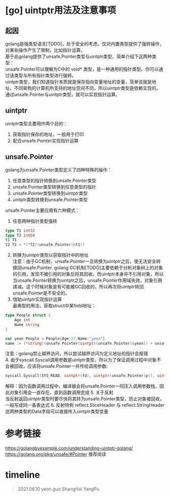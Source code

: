 #  [go] uintptr用法及注意事项
## 起因
golang是强类型语言[TODO]，处于安全的考虑，仅对内置类型提供了强转操作，对某些操作产生了限制，比如指针运算。  
基于此golang提供了unsafe.Pointer类型与uintptr类型，简单介绍下这两种类型：  
unsafe.Pointer可以理解为C中的 void* 类型，是一种通用的指针类型。你可以通过该类型与所有指针类型进行强转。  
uintptr类型，我们知道指针本质就是保存指向变量地址的变量，简单说就是地址。不同架构的计算机所支持的地址空间不同，所以uintptr类型是依赖实现的。  
通过unsafe.Pointer与uintptr类型，就可以实现指针运算。

## uintptr
uintptr类型主要用作两个目的：
1. 获取指针保存的地址，一般用于打印
2. 配合unsafe.Pointer实现指针运算

## unsafe.Pointer
golang为unsafe.Pointer类型定义了四种特殊的操作：
1. 任意类型的指针转换到unsafe.Pointer类型
2. unsafe.Pointer类型转换到任意类型的指针
3. unsafe.Pointer类型转换到uintptr类型
4. uintptr类型转换到unsafe.Pointer类型

unsafe.Pointer主要应用有六种模式：  
1. 任意两种指针类型强转  
```go
type T1 int32
type T2 int64
t1 T1
t2 T2 = *(*T2)(unsafe.Pointer(&t1))
```
2. 转换为uintptr类型以获取指针中的地址  
注意：由于GC机制，unsafe.Pointer一旦转换为uintptr之后，便无法安全转换回unsafe.Pointer.
golang GC机制[TODO]主要依赖于分析对象树上的对象的引用，发现不被引用的对象后将其回收。而uintptr本身并不引用对象，所以当unsafe.Pointer转换为uintptr之后，unsafe.Pointer作用域失效，对象引用递减。这个时候对象是有可能被GC回收的，所以再次将uintptr转回unsafe.Pointer是不安全的。  
3. 借助uintptr实现指针运算  
最典型的用法，获取struct中某field地址：  
```go
type People struct {
    Age int
    Name string
}

var yeon People = People{Age:27,Name:"yeon"}
name := (*string)(unsafe.Pointer(uintptr(unsafe.Pointer(&yeon)) + unsafe.Offsetof(yeon.Name)))
```
注意：golang禁止越界访问，所以尝试越界访问为定义地址的指针会报错  
4. 由于syscall.Syscall调用参数是uintptr类型，所以为了保证调用过程中对象不会被回收，应该将unsafe.Pointer一并传给调用参数:  
```go
syscall.Syscall(SYS_READ, uintptr(fd), uintptr(unsafe.Pointer(p)), uintptr(n))
```
解释：因为函数调用过程中，编译器会将unsafe.Pointer一同压入调用参数栈，因此对象引用会一直存在，直到函数调用完成
5. 关于反射  
当反射返回uintptr类型时要尽快将其转为unsafe.Pointer类型，防止对象被回收，一般写成同一条表达式
6. 反射特例 reflect.SliceHeader 与 reflect.StringHeader
这两种类型的Data字段可以直接传入uintptr类型变量

# 参考链接
https://golangbyexample.com/understanding-uintptr-golang/  
https://golang.org/pkg/unsafe/#Pointer  推荐阅读

# timeline
> 2021.06.10 yeon.guo ShangHai YangPu
